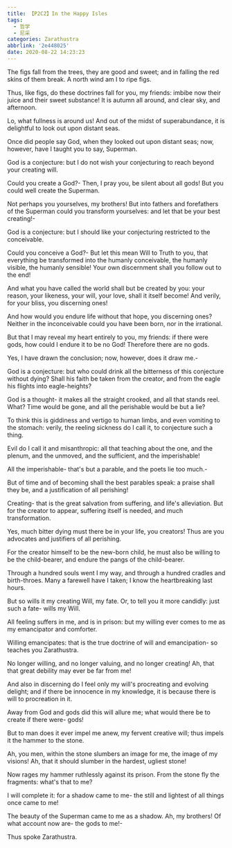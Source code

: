 ```yaml
---
title: 【P2C2】In the Happy Isles
tags:
  - 哲学
  - 尼采
categories: Zarathustra
abbrlink: '2e448025'
date: 2020-08-22 14:23:23
---
```

The figs fall from the trees, they are good and sweet; and in falling the red skins of them break. A north wind am I to ripe figs.

Thus, like figs, do these doctrines fall for you, my friends: imbibe now their juice and their sweet substance! It is autumn all around, and clear sky, and afternoon.
<!-- more -->
Lo, what fullness is around us! And out of the midst of superabundance, it is delightful to look out upon distant seas.

Once did people say God, when they looked out upon distant seas; now, however, have I taught you to say, Superman.

God is a conjecture: but I do not wish your conjecturing to reach beyond your creating will.

Could you create a God?- Then, I pray you, be silent about all gods! But you could well create the Superman.

Not perhaps you yourselves, my brothers! But into fathers and forefathers of the Superman could you transform yourselves: and let that be your best creating!-

God is a conjecture: but I should like your conjecturing restricted to the conceivable.

Could you conceive a God?- But let this mean Will to Truth to you, that everything be transformed into the humanly conceivable, the humanly visible, the humanly sensible! Your own discernment shall you follow out to the end!

And what you have called the world shall but be created by you: your reason, your likeness, your will, your love, shall it itself become! And verily, for your bliss, you discerning ones!

And how would you endure life without that hope, you discerning ones? Neither in the inconceivable could you have been born, nor in the irrational.

But that I may reveal my heart entirely to you, my friends: if there were gods, how could I endure it to be no God! Therefore there are no gods.

Yes, I have drawn the conclusion; now, however, does it draw me.-

God is a conjecture: but who could drink all the bitterness of this conjecture without dying? Shall his faith be taken from the creator, and from the eagle his flights into eagle-heights?

God is a thought- it makes all the straight crooked, and all that stands reel. What? Time would be gone, and all the perishable would be but a lie?

To think this is giddiness and vertigo to human limbs, and even vomiting to the stomach: verily, the reeling sickness do I call it, to conjecture such a thing.

Evil do I call it and misanthropic: all that teaching about the one, and the plenum, and the unmoved, and the sufficient, and the imperishable!

All the imperishable- that's but a parable, and the poets lie too much.-

But of time and of becoming shall the best parables speak: a praise shall they be, and a justification of all perishing!

Creating- that is the great salvation from suffering, and life's alleviation. But for the creator to appear, suffering itself is needed, and much transformation.

Yes, much bitter dying must there be in your life, you creators! Thus are you advocates and justifiers of all perishing.

For the creator himself to be the new-born child, he must also be willing to be the child-bearer, and endure the pangs of the child-bearer.

Through a hundred souls went I my way, and through a hundred cradles and birth-throes. Many a farewell have I taken; I know the heartbreaking last hours.

But so wills it my creating Will, my fate. Or, to tell you it more candidly: just such a fate- wills my Will.

All feeling suffers in me, and is in prison: but my willing ever comes to me as my emancipator and comforter.

Willing emancipates: that is the true doctrine of will and emancipation- so teaches you Zarathustra.

No longer willing, and no longer valuing, and no longer creating! Ah, that that great debility may ever be far from me!

And also in discerning do I feel only my will's procreating and evolving delight; and if there be innocence in my knowledge, it is because there is will to procreation in it.

Away from God and gods did this will allure me; what would there be to create if there were- gods!

But to man does it ever impel me anew, my fervent creative will; thus impels it the hammer to the stone.

Ah, you men, within the stone slumbers an image for me, the image of my visions! Ah, that it should slumber in the hardest, ugliest stone!

Now rages my hammer ruthlessly against its prison. From the stone fly the fragments: what's that to me?

I will complete it: for a shadow came to me- the still and lightest of all things once came to me!

The beauty of the Superman came to me as a shadow. Ah, my brothers! Of what account now are- the gods to me!-

Thus spoke Zarathustra.
